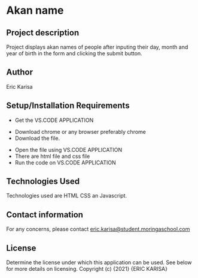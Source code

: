 # Akan name
## Project description
Project displays akan names of people after inputing their day, month and year of birth in the form and clicking the submit button.
## Author
Eric Karisa
## Setup/Installation Requirements
+ Get the VS.CODE APPLICATION
- Download chrome or any browser preferably chrome
- Download the file.
+ Open the file using VS.CODE APPLICATION
+ There are html file and css file
+ Run the code on VS.CODE APPLICATION
## Technologies Used
Technologies used are HTML CSS an Javascript.
## Contact information
For any concerns, please contact eric.karisa@student.moringaschool.com
## License
Determine the license under which this application can be used. See below for more details on licensing. Copyright (c) {2021} {ERIC KARISA}